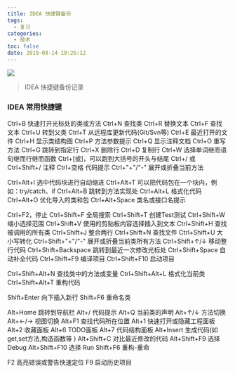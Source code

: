 ```yaml
---
title: IDEA 快捷键备份
tags:
  - 复习
categories:
  - 技术
toc: false
date: 2019-08-14 10:26:12
---
```


![](/images/java.jpg)

> IDEA 快捷键备份记录

### IDEA 常用快捷键
Ctrl+B 快速打开光标处的类或方法
Ctrl+N 查找类
Ctrl+R 替换文本
Ctrl+F 查找文本
Ctrl+U 转到父类
Ctrl+T 从远程库更新代码(Git/Svn等)
Ctrl+E 最近打开的文件
Ctrl+H 显示类结构图
Ctrl+P 方法参数提示
Ctrl+Q 显示注释文档
Ctrl+O 重写方法
Ctrl+G 跳转到指定行
Ctrl+X 删除行
Ctrl+D 复制行
Ctrl+W 选择单词继而语句继而行继而函数
Ctrl+[或]，可以跑到大括号的开头与结尾
Ctrl+/ 或 Ctrl+Shift+/  注释
Ctrl+空格 代码提示
Ctrl+"+"/"-" 展开或折叠当前方法

Ctrl+Alt+I 选中代码块进行自动缩进
Ctrl+Alt+T 可以把代码包在一个块内，例如：try/catch、if
Ctrl+Alt+B 跳转到方法实现处
Ctrl+Alt+L 格式化代码
Ctrl+Alt+O 优化导入的类和包
Ctrl+Alt+Space 类名或接口名提示

Ctrl+F2，停止
Ctrl+Shift+F 全局搜索
Ctrl+Shift+T 创建Test测试
Ctrl+Shift+W 缩小选择范围
Ctrl+Shift+V 使用的剪贴板内容选择插入到文本
Ctrl+Shift+H 查找被调用的所有类
Ctrl+Shift+J 整合两行
Ctrl+Shift+N 查找文件
Ctrl+Shift+U 大小写转化
Ctrl+Shift+"+"/"-" 展开或折叠当前类所有方法
Ctrl+Shift+↑/↓ 移动整行代码
Ctrl+Shift+Backspace 跳转到最近一次修改光标处
Ctrl+Shift+Space 自动补全代码
Ctrl+Shift+F9 编译项目
Ctrl+Shift+F10 启动项目

Ctrl+Shift+Alt+N 查找类中的方法或变量
Ctrl+Shift+Alt+L 格式化当前类
Ctrl+Shift+Alt+T 重构代码

Shift+Enter 向下插入新行
Shift+F6 重命名类

Alt+Home 跳转到导航栏
Alt+/ 代码提示 
Alt+Q 当前类的声明
Alt+↑/↓ 方法切换
Alt+←/→ 视图切换
Alt+F1 查找代码所在位置
Alt+1 快速打开或隐藏工程面板
Alt+2 收藏面板
Alt+6 TODO面板
Alt+7 代码结构面板
Alt+Insert 生成代码(如get,set方法,构造函数等	)
Alt+Shift+C 对比最近修改的代码
Alt+Shift+F9 选择 Debug
Alt+Shift+F10 选择 Run
Shift+F6  重构-重命

F2 高亮错误或警告快速定位
F9 启动历史项目